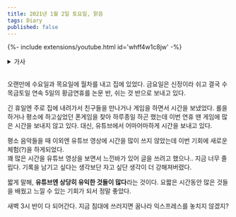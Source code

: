 ```yaml
---
title: 2021년 1월 2일 토요일, 맑음
tags: Diary
published: false
---
```


<!--more-->

{%- include extensions/youtube.html id='whff4w1c8jw' -%}

<details>
<summary>가사</summary>
<div markdown="1">

うるさいほどに高鳴る胸が  
우루사이호도니 타카나루 무네가  
시끄러울 정도로 고동치는 가슴이  

柄にもなく竦む足が今  
카라니모나쿠 스쿠무 아시가 이마  
답지않게 움츠러든 다리가 지금  

静かに頬を伝う涙が  
시즈카니 호호오 츠타우 나미다가  
조용히 뺨을 타고 흐르는 눈물이  

私に知らせる　これが初恋と  
와타시니 시라세루　코레가 하츠코이또  
내게 알려줘　이게 첫사랑이라고  

I need you, I need you  

I need you, I need you  

<br>

人間なら誰しも  
닌겐나라 다레시모  
사람이라면 누구나  

当たり前に恋をするものだと  
아타리마에니 코이오 스루모노다토  
당연히 사랑을 하는 거라고  

ずっと思っていた　だけど  
즛-또 오못떼이따　다케도  
계속 생각했어　하지만  

もしもあなたに出会わずにいたら  
모시모 아나타니 데아와즈니이따라  
만약 당신을 만나지 못했더라면  

誰かにいつかこんな気持ちに  
다레카니 이츠카 콘나 키모치니  
다른 누군가에게 언젠가 이런 기분이  

させられたとは思えない  
사세라레타또와 오모에나이  
되었을 거라곤 생각할 수 없어  

うるさいほどに高鳴る胸が  
우루사이호도니 타카나루 무네가  
시끄러울 정도로 고동치는 가슴이  

勝手に走り出す足が今  
캇떼니 하시리다스 아시가 이마  
멋대로 달려나가는 다리가 지금  

確かに頬を伝う涙が  
타시카니 호호오 츠타우 나미다가  
분명히 뺨을 타고 흐르는 눈물이  

私に知らせる　これが初恋と  
와타시니 시라세루　코레가 하츠코이또  
내게 알려줘　이게 첫사랑이라고  

I need you, I need you  

I need you, I need you  

<br>

どうしようもないことを  
도우시요우모나이 코토오  
어찌할 수 없는 일을  

人のせいにしては  
히토노세이니 시떼와  
남탓으로 하고는  

受け入れてるフリをしていたんだ  
우케이레떼루 후리오 시떼이딴다  
받아들인 척을 하고 있었어  

ずっと  
즛-또  
계속  

もしもあなたに出会わずにいたら  
모시모 아나타니 데아와즈니이따라  
만약 당신을 만나지 못했더라면  

私はただ生きていたかもしれない  
와타시와 타다 이키테이타카모 시레나이  
나는 그저 살고 있었을지도 몰라  

生まれてきた意味も知らずに  
우마레떼키따 이미모 시라즈니  
태어난 의미도 모른 채  

言葉一つで傷つくような  
코토바 히토츠데 키즈츠쿠요우나  
말 한마디로 상처받는  

ヤワな私を捧げたい今  
야와나 와타시오 사사게타이 이마  
나약한 나를 바치고 싶어 지금  

二度と訪れない季節が  
니도토 오토즈레나이 키세츠가  
두 번 다시 찾아오지 않을 계절이  

終わりを告げようとしていた  
오와리오 츠게요우또 시떼이따  
끝을 고하려 하고 있었어  

不器用に  
부키요우니  
서투르게  

欲しいものが  
호시이 모노가  
바라는 게  

手の届くとこに見える  
테노 토도쿠토코니 미에루  
손이 닿는 곳에 보여  

追わずにいられるわけがない  
오와즈니 이라레루와케가 나이  
쫓지 않고 있을 수 없어  

正しいのかなんて本当は  
타다시이노카난떼 혼토우와  
올바른지 같은 거 사실은  

誰も知らない  
다레모 시라나이  
누구도 알지 못해  

風に吹かれ震える梢が  
카제니 후카레 후루에루 코즈에가  
바람에 맞아 흔들리는 나뭇가지가  

陽の射す方へと伸びていくわ  
히노사스 호우에또 노비떼이쿠와  
햇빛이 비추는 쪽으로 뻗어 가  

小さなことで喜び合えば  
치이사나 코토데 요로코비아에바  
작은 일로 함께 기뻐하고  

小さなことで傷つきもした  
치이사나 코토데 키즈츠키모시따  
작은 일로 상처 입기도 했어  

狂おしく高鳴る胸が  
쿠루오시쿠 타카나루 무네가  
미칠 듯이 고동치는 가슴이  

優しく肩を打つ雨が今  
야사시쿠 카타오 우츠 아메가 이마  
부드럽게 어깨를 두드리는 비가 지금  

こらえても溢れる涙が  
코라에떼모 아후레루 나미다가  
참으려해도 흘러넘치는 눈물이  

私に知らせる　これが初恋と  
와타시니 시라세루　코레가 하츠코이또  
내게 알려줘　이게 첫사랑이라고  

I need you, I need you  

I need you, I need you  

</div>
</details>

<br>

오랜만에 수요일과 목요일에 월차를 내고 집에 있었다. 금요일은 신정이라 쉬고 결국 수목금토일 연속 5일의 황금연휴를 논문 반, 쉬는 것 반으로 보내고 있다.  

긴 휴일엔 주로 집에 내려가서 친구들을 만나거나 게임을 하면서 시간을 보냈었다. 롤을 하거나 평소에 하고싶었던 폰게임을 찾아 하루종일 하곤 했는데 이번 연휴 땐 게임에 많은 시간을 보내지 않고 있다. 대신, 유튜브에서 어마어마하게 시간을 보내고 있다.  

평소 음악들을 때 이외엔 유튜브 영상에 시간을 많이 쓰지 않았는데 이번 기회에 새로운 체험(?)을 하게되었다.  
꽤 많은 시간을 유튜브 영상을 보면서 느낀바가 있어 글을 쓰려고 했으나.. 지금 너무 졸립다. 기록을 남기고 싶다는 생각보단 자고 싶단 생각이 더 강해져버렸다.

짧게 말해, **유튜브엔 상당히 유익한 것들이 많다**라는 것이다. 요짧은 시간동안 많은 것들을 배웠고 느낄 수 있는 기회가 되서 정말 좋았다.

새벽 3시 반이 다 되어간다. 지금 침대에 쓰러지면 꿈나라 익스프레스를 놓치지 않겠지?
